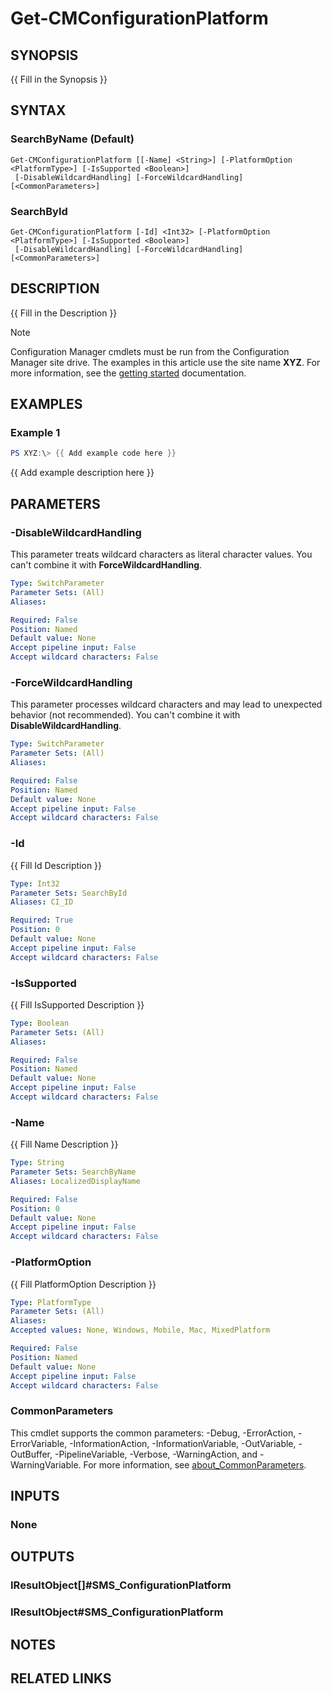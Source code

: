 ﻿---
external help file: AdminUI.PS.Dcm.dll-Help.xml
Module Name: ConfigurationManager
online version:
schema: 2.0.0
---

# Get-CMConfigurationPlatform

## SYNOPSIS
{{ Fill in the Synopsis }}

## SYNTAX

### SearchByName (Default)
```
Get-CMConfigurationPlatform [[-Name] <String>] [-PlatformOption <PlatformType>] [-IsSupported <Boolean>]
 [-DisableWildcardHandling] [-ForceWildcardHandling] [<CommonParameters>]
```

### SearchById
```
Get-CMConfigurationPlatform [-Id] <Int32> [-PlatformOption <PlatformType>] [-IsSupported <Boolean>]
 [-DisableWildcardHandling] [-ForceWildcardHandling] [<CommonParameters>]
```

## DESCRIPTION
{{ Fill in the Description }}

> [!NOTE]
> Configuration Manager cmdlets must be run from the Configuration Manager site drive.
> The examples in this article use the site name **XYZ**. For more information, see the
> [getting started](/powershell/sccm/overview) documentation.

## EXAMPLES

### Example 1
```powershell
PS XYZ:\> {{ Add example code here }}
```

{{ Add example description here }}

## PARAMETERS

### -DisableWildcardHandling
This parameter treats wildcard characters as literal character values. You can't combine it with **ForceWildcardHandling**.

```yaml
Type: SwitchParameter
Parameter Sets: (All)
Aliases:

Required: False
Position: Named
Default value: None
Accept pipeline input: False
Accept wildcard characters: False
```

### -ForceWildcardHandling
This parameter processes wildcard characters and may lead to unexpected behavior (not recommended). You can't combine it with **DisableWildcardHandling**.

```yaml
Type: SwitchParameter
Parameter Sets: (All)
Aliases:

Required: False
Position: Named
Default value: None
Accept pipeline input: False
Accept wildcard characters: False
```

### -Id
{{ Fill Id Description }}

```yaml
Type: Int32
Parameter Sets: SearchById
Aliases: CI_ID

Required: True
Position: 0
Default value: None
Accept pipeline input: False
Accept wildcard characters: False
```

### -IsSupported
{{ Fill IsSupported Description }}

```yaml
Type: Boolean
Parameter Sets: (All)
Aliases:

Required: False
Position: Named
Default value: None
Accept pipeline input: False
Accept wildcard characters: False
```

### -Name
{{ Fill Name Description }}

```yaml
Type: String
Parameter Sets: SearchByName
Aliases: LocalizedDisplayName

Required: False
Position: 0
Default value: None
Accept pipeline input: False
Accept wildcard characters: False
```

### -PlatformOption
{{ Fill PlatformOption Description }}

```yaml
Type: PlatformType
Parameter Sets: (All)
Aliases:
Accepted values: None, Windows, Mobile, Mac, MixedPlatform

Required: False
Position: Named
Default value: None
Accept pipeline input: False
Accept wildcard characters: False
```

### CommonParameters
This cmdlet supports the common parameters: -Debug, -ErrorAction, -ErrorVariable, -InformationAction, -InformationVariable, -OutVariable, -OutBuffer, -PipelineVariable, -Verbose, -WarningAction, and -WarningVariable. For more information, see [about_CommonParameters](https://docs.microsoft.com/powershell/module/microsoft.powershell.core/about/about_commonparameters?view=powershell-7).

## INPUTS

### None

## OUTPUTS

### IResultObject[]#SMS_ConfigurationPlatform

### IResultObject#SMS_ConfigurationPlatform

## NOTES

## RELATED LINKS
